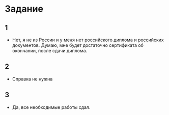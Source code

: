 #  Задание

##  1
- Нет, я не из России и у меня нет российского диплома и российских документов.
Думаю, мне будет достаточно сертификата об окончании, после сдачи диплома.

##  2
- Справка не нужна

##  3
- Да, все необходимые работы сдал.